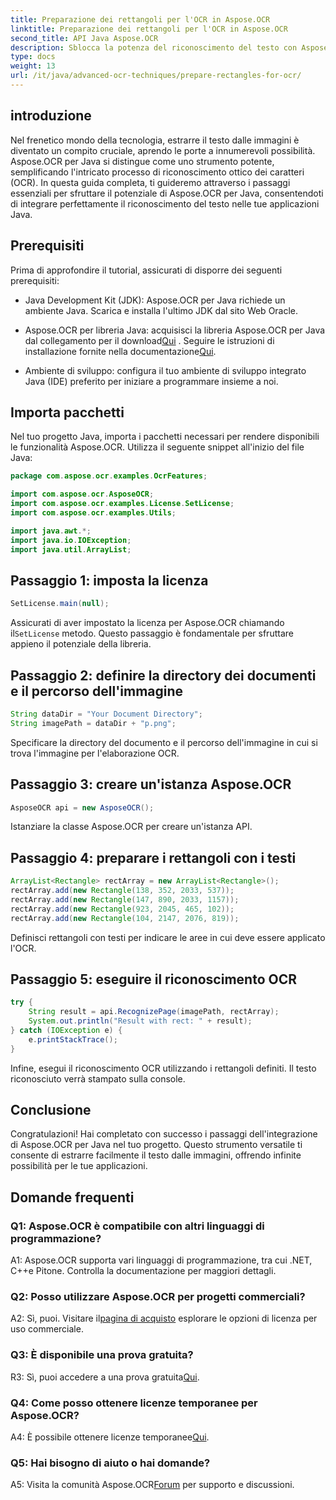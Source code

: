 ```yaml
---
title: Preparazione dei rettangoli per l'OCR in Aspose.OCR
linktitle: Preparazione dei rettangoli per l'OCR in Aspose.OCR
second_title: API Java Aspose.OCR
description: Sblocca la potenza del riconoscimento del testo con Aspose.OCR per Java. Segui la nostra guida passo passo per un'integrazione perfetta. Migliora le tue applicazioni Java con efficienti funzionalità OCR.
type: docs
weight: 13
url: /it/java/advanced-ocr-techniques/prepare-rectangles-for-ocr/
---
```

## introduzione

Nel frenetico mondo della tecnologia, estrarre il testo dalle immagini è diventato un compito cruciale, aprendo le porte a innumerevoli possibilità. Aspose.OCR per Java si distingue come uno strumento potente, semplificando l'intricato processo di riconoscimento ottico dei caratteri (OCR). In questa guida completa, ti guideremo attraverso i passaggi essenziali per sfruttare il potenziale di Aspose.OCR per Java, consentendoti di integrare perfettamente il riconoscimento del testo nelle tue applicazioni Java.

## Prerequisiti

Prima di approfondire il tutorial, assicurati di disporre dei seguenti prerequisiti:

- Java Development Kit (JDK): Aspose.OCR per Java richiede un ambiente Java. Scarica e installa l'ultimo JDK dal sito Web Oracle.

-  Aspose.OCR per libreria Java: acquisisci la libreria Aspose.OCR per Java dal collegamento per il download[Qui](https://releases.aspose.com/ocr/java/) . Seguire le istruzioni di installazione fornite nella documentazione[Qui](https://reference.aspose.com/ocr/java/).

- Ambiente di sviluppo: configura il tuo ambiente di sviluppo integrato Java (IDE) preferito per iniziare a programmare insieme a noi.

## Importa pacchetti

Nel tuo progetto Java, importa i pacchetti necessari per rendere disponibili le funzionalità Aspose.OCR. Utilizza il seguente snippet all'inizio del file Java:

```java
package com.aspose.ocr.examples.OcrFeatures;

import com.aspose.ocr.AsposeOCR;
import com.aspose.ocr.examples.License.SetLicense;
import com.aspose.ocr.examples.Utils;

import java.awt.*;
import java.io.IOException;
import java.util.ArrayList;
```

## Passaggio 1: imposta la licenza

```java
SetLicense.main(null);
```

 Assicurati di aver impostato la licenza per Aspose.OCR chiamando il`SetLicense` metodo. Questo passaggio è fondamentale per sfruttare appieno il potenziale della libreria.

## Passaggio 2: definire la directory dei documenti e il percorso dell'immagine

```java
String dataDir = "Your Document Directory";
String imagePath = dataDir + "p.png";
```

Specificare la directory del documento e il percorso dell'immagine in cui si trova l'immagine per l'elaborazione OCR.

## Passaggio 3: creare un'istanza Aspose.OCR

```java
AsposeOCR api = new AsposeOCR();
```

Istanziare la classe Aspose.OCR per creare un'istanza API.

## Passaggio 4: preparare i rettangoli con i testi

```java
ArrayList<Rectangle> rectArray = new ArrayList<Rectangle>();
rectArray.add(new Rectangle(138, 352, 2033, 537));
rectArray.add(new Rectangle(147, 890, 2033, 1157));
rectArray.add(new Rectangle(923, 2045, 465, 102));
rectArray.add(new Rectangle(104, 2147, 2076, 819));
```

Definisci rettangoli con testi per indicare le aree in cui deve essere applicato l'OCR.

## Passaggio 5: eseguire il riconoscimento OCR

```java
try {
    String result = api.RecognizePage(imagePath, rectArray);
    System.out.println("Result with rect: " + result);
} catch (IOException e) {
    e.printStackTrace();
}
```

Infine, esegui il riconoscimento OCR utilizzando i rettangoli definiti. Il testo riconosciuto verrà stampato sulla console.

## Conclusione

Congratulazioni! Hai completato con successo i passaggi dell'integrazione di Aspose.OCR per Java nel tuo progetto. Questo strumento versatile ti consente di estrarre facilmente il testo dalle immagini, offrendo infinite possibilità per le tue applicazioni.

## Domande frequenti

### Q1: Aspose.OCR è compatibile con altri linguaggi di programmazione?

A1: Aspose.OCR supporta vari linguaggi di programmazione, tra cui .NET, C++e Pitone. Controlla la documentazione per maggiori dettagli.

### Q2: Posso utilizzare Aspose.OCR per progetti commerciali?

A2: Sì, puoi. Visitare il[pagina di acquisto](https://purchase.aspose.com/buy) esplorare le opzioni di licenza per uso commerciale.

### Q3: È disponibile una prova gratuita?

 R3: Sì, puoi accedere a una prova gratuita[Qui](https://releases.aspose.com/).

### Q4: Come posso ottenere licenze temporanee per Aspose.OCR?

 A4: È possibile ottenere licenze temporanee[Qui](https://purchase.aspose.com/temporary-license/).

### Q5: Hai bisogno di aiuto o hai domande?

 A5: Visita la comunità Aspose.OCR[Forum](https://forum.aspose.com/c/ocr/16) per supporto e discussioni.